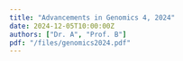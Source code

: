 ```yaml
---
title: "Advancements in Genomics 4, 2024"
date: 2024-12-05T10:00:00Z
authors: ["Dr. A", "Prof. B"]
pdf: "/files/genomics2024.pdf"
---
```

